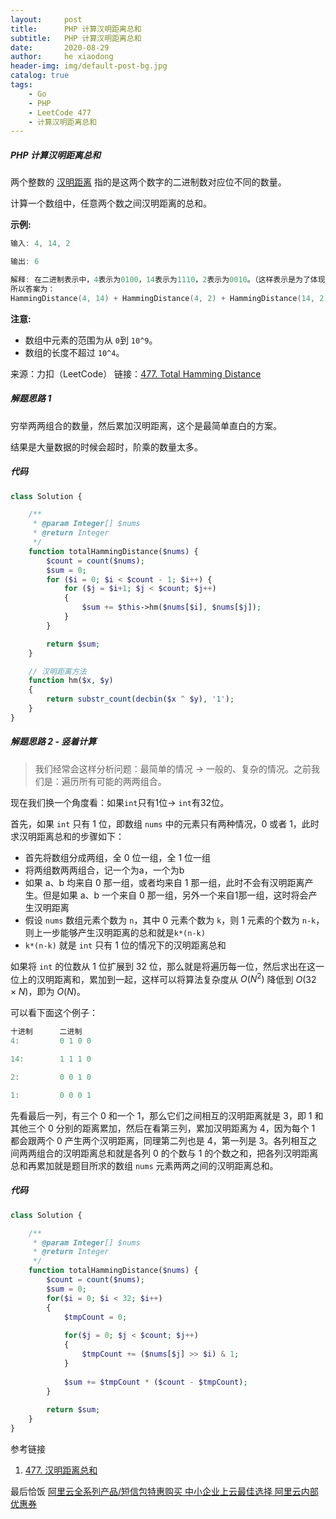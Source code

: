 ```yaml
---
layout:     post
title:      PHP 计算汉明距离总和
subtitle:   PHP 计算汉明距离总和
date:       2020-08-29
author:     he xiaodong
header-img: img/default-post-bg.jpg
catalog: true
tags:
    - Go
    - PHP
    - LeetCode 477
    - 计算汉明距离总和
---
```



##### PHP 计算汉明距离总和
两个整数的 [汉明距离](https://en.wikipedia.org/wiki/Hamming_distance) 指的是这两个数字的二进制数对应位不同的数量。

计算一个数组中，任意两个数之间汉明距离的总和。

**示例:**

```c
输入: 4, 14, 2

输出: 6

解释: 在二进制表示中，4表示为0100，14表示为1110，2表示为0010。（这样表示是为了体现后四位之间关系）
所以答案为：
HammingDistance(4, 14) + HammingDistance(4, 2) + HammingDistance(14, 2) = 2 + 2 + 2 = 6.
```

**注意:**

- 数组中元素的范围为从 `0`到 `10^9`。
- 数组的长度不超过 `10^4`。

来源：力扣（LeetCode）
链接：[477. Total Hamming Distance](https://leetcode-cn.com/problems/total-hamming-distance)

##### 解题思路 1
穷举两两组合的数量，然后累加汉明距离，这个是最简单直白的方案。

结果是大量数据的时候会超时，阶乘的数量太多。

##### 代码
```php
class Solution {

    /**
     * @param Integer[] $nums
     * @return Integer
     */
    function totalHammingDistance($nums) {
        $count = count($nums);
        $sum = 0;
        for ($i = 0; $i < $count - 1; $i++) {
            for ($j = $i+1; $j < $count; $j++) 
            {
                $sum += $this->hm($nums[$i], $nums[$j]);
            }
        }

        return $sum;
    }

    // 汉明距离方法
    function hm($x, $y)
    {
        return substr_count(decbin($x ^ $y), '1');
    }
}
```

##### 解题思路 2 - 竖着计算
> 我们经常会这样分析问题：最简单的情况 -> 一般的、复杂的情况。之前我们是：遍历所有可能的两两组合。

现在我们换一个角度看：如果`int`只有1位-> `int`有32位。

首先，如果 `int` 只有 1 位，即数组 `nums` 中的元素只有两种情况，0 或者 1，此时求汉明距离总和的步骤如下：
- 首先将数组分成两组，全 0 位一组，全 1 位一组
- 将两组数两两组合，记一个为a，一个为b
- 如果 a、b 均来自 0 那一组，或者均来自 1 那一组，此时不会有汉明距离产生。但是如果 a、b 一个来自 0 那一组，另外一个来自1那一组，这时将会产生汉明距离
- 假设 `nums` 数组元素个数为 `n`，其中 0 元素个数为 `k`，则 1 元素的个数为 `n-k`，则上一步能够产生汉明距离的总和就是`k*(n-k)`
- `k*(n-k)` 就是 `int` 只有 1 位的情况下的汉明距离总和

如果将 `int` 的位数从 1 位扩展到 32 位，那么就是将遍历每一位，然后求出在这一位上的汉明距离和，累加到一起，这样可以将算法复杂度从 $O(N^2)$ 降低到 $O(32\times N)$，即为 $O(N)$。

可以看下面这个例子：

```c
十进制      二进制
4:         0 1 0 0

14:        1 1 1 0

2:         0 0 1 0

1:         0 0 0 1

```

先看最后一列，有三个 0 和一个 1，那么它们之间相互的汉明距离就是 3，即 1 和其他三个 0 分别的距离累加，然后在看第三列，累加汉明距离为 4，因为每个 1 都会跟两个 0 产生两个汉明距离，同理第二列也是 4，第一列是 3。各列相互之间两两组合的汉明距离总和就是各列 0 的个数与 1 的个数之和，把各列汉明距离总和再累加就是题目所求的数组 `nums` 元素两两之间的汉明距离总和。


##### 代码
```php
class Solution {

    /**
     * @param Integer[] $nums
     * @return Integer
     */
    function totalHammingDistance($nums) {
        $count = count($nums);
        $sum = 0;
        for($i = 0; $i < 32; $i++)
        {
            $tmpCount = 0; 
            
            for($j = 0; $j < $count; $j++)
            {
                $tmpCount += ($nums[$j] >> $i) & 1;
            }
            
            $sum += $tmpCount * ($count - $tmpCount);
        }
         
        return $sum;
    }
}
```

参考链接 
1. [477. 汉明距离总和](http://datacruiser.io/2019/10/07/477-%E6%B1%89%E6%98%8E%E8%B7%9D%E7%A6%BB%E6%80%BB%E5%92%8C/)


最后恰饭 [阿里云全系列产品/短信包特惠购买 中小企业上云最佳选择 阿里云内部优惠券](https://www.aliyun.com/minisite/goods?userCode=0amqgcs9)